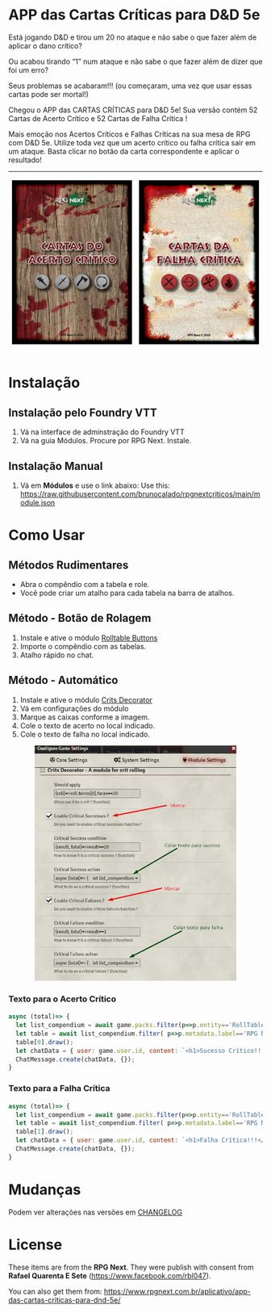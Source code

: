 # APP das Cartas Críticas para D&D 5e
Está jogando D&D e tirou um 20 no ataque e não sabe o que fazer além de aplicar o dano crítico?

Ou acabou tirando “1” num ataque e não sabe o que fazer além de dizer que foi um erro?

Seus problemas se acabaram!!! (ou começaram, uma vez que usar essas cartas pode ser mortal!)

Chegou o APP das CARTAS CRÍTICAS para D&D 5e! Sua versão contém 52 Cartas de Acerto Crítico e 52 Cartas de Falha Crítica !

Mais emoção nos Acertos Críticos e Falhas Críticas na sua mesa de RPG com D&D 5e. Utilize toda vez que um acerto crítico ou falha crítica sair em um ataque. Basta clicar no botão da carta correspondente e aplicar o resultado!

<table>
<thead>
  <tr>
    <th><p align="center">
  <img width="300" src="images/guide/acerto.jpg">
</p></th>
    <th><p align="center">
  <img width="300" src="images/guide/falha.jpg">
</p></th>
  </tr>
</thead>
</table>

# Instalação

## Instalação pelo Foundry VTT
1. Vá na interface de adminstração do Foundry VTT
2. Vá na guia Módulos. Procure por RPG Next. Instale.

## Instalação Manual
1. Vá em **Módulos** e use o link abaixo: 
Use this: https://raw.githubusercontent.com/brunocalado/rpgnextcriticos/main/module.json

# Como Usar

## Métodos Rudimentares
- Abra o compêndio com a tabela e role.
- Você pode criar um atalho para cada tabela na barra de atalhos.

## Método - Botão de Rolagem
1. Instale e ative o módulo [Rolltable Buttons](https://github.com/RaySSharma/fvtt-rolltable-buttons)
2. Importe o compêndio com as tabelas.
3. Atalho rápido no chat.

## Método - Automático
1. Instale e ative o módulo [Crits Decorator](https://gitlab.com/Nat-Faeeria/crit-decorator)
2. Vá em configurações do módulo
3. Marque as caixas conforme a imagem.
4. Cole o texto de acerto no local indicado.
5. Cole o texto de falha no local indicado.
<p align="center">
  <img width="400" src="images/guide/critdecoratorguide.jpg">
</p>

### Texto para o Acerto Crítico
```js
async (total)=> { 
  let list_compendium = await game.packs.filter(p=>p.entity=='RollTable');
  let table = await list_compendium.filter( p=>p.metadata.label=='RPG Next - Tabelas' )[0].getContent();
  table[0].draw();   
  let chatData = { user: game.user.id, content: `<h1>Sucesso Crítico!!!</h1>`, speaker: ChatMessage.getSpeaker()};
  ChatMessage.create(chatData, {});
}
```

### Texto para a Falha Crítica
```js
async (total)=> { 
  let list_compendium = await game.packs.filter(p=>p.entity=='RollTable');
  let table = await list_compendium.filter( p=>p.metadata.label=='RPG Next - Tabelas' )[0].getContent();
  table[1].draw();   
  let chatData = { user: game.user.id, content: `<h1>Falha Crítica!!!</h1>`, speaker: ChatMessage.getSpeaker()};
  ChatMessage.create(chatData, {});
}
```

# Mudanças
Podem ver alterações nas versões em [CHANGELOG](CHANGELOG.md)

# License
These items are from the **RPG Next**. They were publish with consent from **Rafael Quarenta E Sete** (https://www.facebook.com/rbl047).

You can also get them from: https://www.rpgnext.com.br/aplicativo/app-das-cartas-criticas-para-dnd-5e/